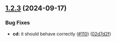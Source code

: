 ## [1.2.3](https://github.com/ForestAdmin/forestadmin-experimental/compare/live-demo-blocker@1.2.2...live-demo-blocker@1.2.3) (2024-09-17)


### Bug Fixes

* **cd:** it should behave correctly ([#110](https://github.com/ForestAdmin/forestadmin-experimental/issues/110)) ([02d7d2f](https://github.com/ForestAdmin/forestadmin-experimental/commit/02d7d2f3624d08be1432faac4a422f315e60f34f))
